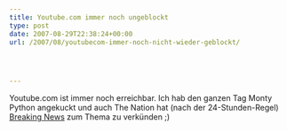 ```yaml
---
title: Youtube.com immer noch ungeblockt
type: post
date: 2007-08-29T22:38:24+00:00
url: /2007/08/youtubecom-immer-noch-nicht-wieder-geblockt/




---
```

Youtube.com ist immer noch erreichbar. Ich hab den ganzen Tag Monty Python angekuckt und auch The Nation hat (nach der 24-Stunden-Regel) [Breaking News][1] zum Thema zu verkünden ;)

 [1]: http://www.nationmultimedia.com/breakingnews/read.php?newsid=30047150
